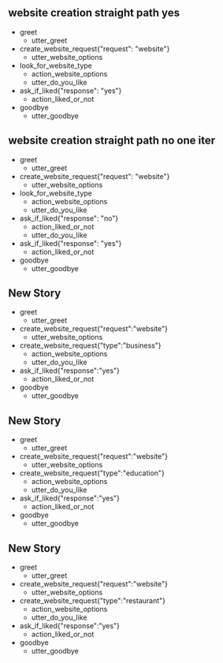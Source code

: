 ## website creation straight path yes
* greet
  - utter_greet
* create_website_request{"request": "website"}
  - utter_website_options
* look_for_website_type
  - action_website_options
  - utter_do_you_like
* ask_if_liked{"response": "yes"}
  - action_liked_or_not
* goodbye
  - utter_goodbye

## website creation straight path no one iter
* greet
  - utter_greet
* create_website_request{"request": "website"}
  - utter_website_options
* look_for_website_type
  - action_website_options
  - utter_do_you_like
* ask_if_liked{"response": "no"}
  - action_liked_or_not
  - utter_do_you_like
* ask_if_liked{"response": "yes"}
  - action_liked_or_not
* goodbye
  - utter_goodbye

<!-- ## website creation straight path no two iter
* greet
  - utter_greet
* create_website_request{"request": "website"}
  - utter_website_options
* look_for_website_type
  - action_website_options
  - utter_do_you_like
* ask_if_liked{"response": "no"}
  - action_liked_or_not
  - utter_do_you_like
* ask_if_liked{"response": "no"}
  - action_liked_or_not_iter2
  - utter_do_you_like
* ask_if_liked{"response": "yes"}
  - action_liked_or_not
* goodbye
  - utter_goodbye
 -->

## New Story

* greet
    - utter_greet
* create_website_request{"request":"website"}
    - utter_website_options
* create_website_request{"type":"business"}
    - action_website_options
    - utter_do_you_like
* ask_if_liked{"response":"yes"}
    - action_liked_or_not
* goodbye
    - utter_goodbye

## New Story

* greet
    - utter_greet
* create_website_request{"request":"website"}
    - utter_website_options
* create_website_request{"type":"education"}
    - action_website_options
    - utter_do_you_like
* ask_if_liked{"response":"yes"}
    - action_liked_or_not
* goodbye
    - utter_goodbye

## New Story

* greet
    - utter_greet
* create_website_request{"request":"website"}
    - utter_website_options
* create_website_request{"type":"restaurant"}
    - action_website_options
    - utter_do_you_like
* ask_if_liked{"response":"yes"}
    - action_liked_or_not
* goodbye
    - utter_goodbye
